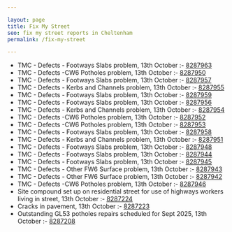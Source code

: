 ```yaml
---

layout: page
title: Fix My Street
seo: fix my street reports in Cheltenham
permalink: /fix-my-street

---
```


<!-- fix_marker starts -->

- TMC - Defects - Footways Slabs problem, 13th October :- [8287963](https://www.fixmystreet.com/report/8287963)
- TMC - Defects -CW6 Potholes  problem, 13th October :- [8287950](https://www.fixmystreet.com/report/8287950)
- TMC - Defects - Footways Slabs problem, 13th October :- [8287957](https://www.fixmystreet.com/report/8287957)
- TMC - Defects - Kerbs and Channels problem, 13th October :- [8287955](https://www.fixmystreet.com/report/8287955)
- TMC - Defects - Footways Slabs problem, 13th October :- [8287959](https://www.fixmystreet.com/report/8287959)
- TMC - Defects - Footways Slabs problem, 13th October :- [8287956](https://www.fixmystreet.com/report/8287956)
- TMC - Defects - Kerbs and Channels problem, 13th October :- [8287954](https://www.fixmystreet.com/report/8287954)
- TMC - Defects -CW6 Potholes  problem, 13th October :- [8287952](https://www.fixmystreet.com/report/8287952)
- TMC - Defects -CW6 Potholes  problem, 13th October :- [8287953](https://www.fixmystreet.com/report/8287953)
- TMC - Defects - Footways Slabs problem, 13th October :- [8287958](https://www.fixmystreet.com/report/8287958)
- TMC - Defects - Kerbs and Channels problem, 13th October :- [8287951](https://www.fixmystreet.com/report/8287951)
- TMC - Defects - Footways Slabs problem, 13th October :- [8287948](https://www.fixmystreet.com/report/8287948)
- TMC - Defects - Footways Slabs problem, 13th October :- [8287944](https://www.fixmystreet.com/report/8287944)
- TMC - Defects - Footways Slabs problem, 13th October :- [8287945](https://www.fixmystreet.com/report/8287945)
- TMC - Defects - Other FW6  Surface problem, 13th October :- [8287943](https://www.fixmystreet.com/report/8287943)
- TMC - Defects - Other FW6  Surface problem, 13th October :- [8287942](https://www.fixmystreet.com/report/8287942)
- TMC - Defects -CW6 Potholes  problem, 13th October :- [8287946](https://www.fixmystreet.com/report/8287946)
- Site compound set up on residential street for use of highways workers living in street, 13th October :- [8287224](https://www.fixmystreet.com/report/8287224)
- Cracks in pavement, 13th October :- [8287223](https://www.fixmystreet.com/report/8287223)
- Outstanding GL53 potholes repairs scheduled for Sept 2025, 13th October :- [8287208](https://www.fixmystreet.com/report/8287208)

<!-- fix_marker ends -->